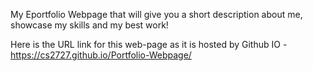 My Eportfolio Webpage that will give you a short description about me, showcase my skills and my best work!

Here is the URL link for this web-page as it is hosted by Github IO - https://cs2727.github.io/Portfolio-Webpage/
